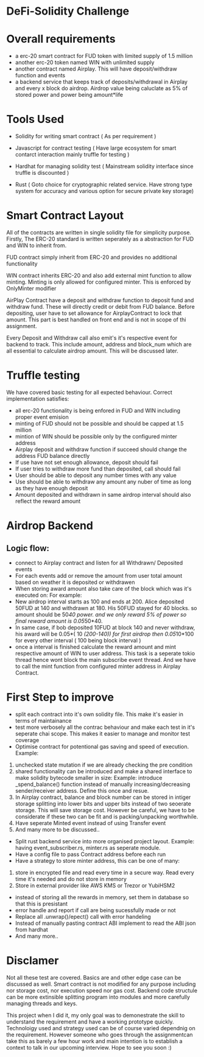 # DeFi-Solidity Challenge

# Overall requirements
- a erc-20 smart contract for FUD token with limited supply of 1.5 million
- another erc-20 token named WIN with unlimited supply
- another contract named Airplay. This will have deposit/withdraw function and events
- a backend service that keeps track of deposits/withdrawal in Airplay and every x block do airdrop.
Airdrop value being caluclate as 5% of stored power and power being amount*life

# Tools Used
- Solidity for writing smart contract ( As per requirement )

- Javascript for contract testing ( Have large ecosystem for smart contarct interaction mainly truffle for testing )
- Hardhat for managing solidity test ( Mainstream solidity interface since truffle is discounted )
- Rust ( Goto choice for cryptographic related service. Have strong type system for accuracy and various option for secure private key storage)

# Smart Contract Layout
All of the contracts are written in single solidity file for simplicity purpose. Firstly,
The ERC-20 standard is written seperately as a abstraction for FUD and WIN to inherit from.

FUD contract simply inherit from ERC-20 and provides no additional functionality

WIN contract inherits ERC-20 and also add external mint function to allow minting. Minting is only allowed for configured minter.
This is enforced by OnlyMinter modifier

AirPlay Contract have a deposit and withdraw function to deposit fund and withdraw fund. These will directly
credit or debit from FUD balance. Before depositing, user have to set allowance for AirplayContract to lock that amount.
This part is best handled on front end and is not in scope of thi assignment.

Every Deposit and Withdraw call also emit's it's respective event for backend to track. This include amount, address and block_num
which are all essential to calculate airdrop amount. This will be discussed later.


# Truffle testing
We have covered basic testing for all expected behaviour. Correct implementation satisfies:
- all erc-20 functionality is being enfored in FUD and WIN including proper event emision
- minting of FUD should not be possible and should be capped at 1.5 million
- mintion of WIN should be possible only by the configured minter address
- Airplay deposit and withdraw function if succeed should change the address FUD balance directly
- If use have not set enough allowance, deposit should fail
- If user tries to withdraw more fund than deposited, call should fail
- User should be able to deposit any number times with any value
- Use should be able to withdraw any amount any nuber of time as long as they have enough deposit
- Amount deposited and withdrawn in same airdrop interval should also reflect the reward amount


# Airdrop Backend
## Logic flow:
- connect to Airplay contract and listen for all Withdrawn/ Deposited events
- For each events add or remove the amount from user total amount based on weather it is deposited or withdrawen
- When storing award amount also take care of the block which was it's executed on:
For example:
- New airdrop interval starts as 100 and ends at 200. Alice deposited 50FUD at 140 and withdrawn at 180. His 50FUD stayed for 40 blocks. so amount should be 50*40 power. and we only reward 5% of power so final reward amount is 0.05*50*40.
- In same case, if bob deposited 10FUD at block 140 and never withdraw, his award will be 0.05*( 10 *(200-140)) for first airdrop then 0.05*10*100 for every other interval ( 100 being block interval )
- once a interval is finished calculate the reward amount and mint respective amount of WIN to user address. This task is a seperate tokio thread hence wont block the main subscribe event thread. And we have to call the mint function from configured minter address in Airplay Contract.

# First Step to improve
- split each contract into it's own solidity file. This make it's easier in terms of maintainance
- test more verbosely all the contrac behaviour and make each test in it's seperate chai scope. This makes it easier to manage and monitor test coverage
- Optimise contract for potentional gas saving and speed of execution. Example:
 1) unchecked state mutation if we are already checking the pre condition
 2) shared functionality can be introduced and make a shared interface to make solidity bytecode smaller in size: Example: introduce _spend_balance() function instead of manually increasing/decreasing sender/receiver address. Define this once and resue.
 3) In Airplay contract, balance and block number can be stored in intiger storage splitting into lower bits and upper bits instead of two seoerate storage. This will save storage cost. However be careful, we have to be considerate if these two can be fit and is packing/unpacking worthwhile. 
 4) Have seperate Minted event instead of using Transfer event
 5) And many more to be discussed..
- Split rust backend service into more organised project layout. Example: having event_subscriber.rs, minter.rs as seperate module.
- Have a config file to pass Contract address before each run
- Have a strategy to store minter address, this can be one of many:
1) store in encrypted file and read every time in a secure way. Read every time it's needed and do not store in memory
2) Store in external provider like AWS KMS or Trezor or YubiHSM2
- instead of storing all the rewards in memory, set them in database so that this is presistant
- error handle and report if call are being sucessfully made or not
- Replace all .unwrap()/epect() call with error handeling
- Instead of manually pasting contract ABI implement to read the ABI json from hardhat
- And many more..

# Disclamer
Not all these test are covered. Basics are and other edge case can be discussed as well. Smart contract is not modified for any purpose including nor storage cost, nor execution speed nor gas cost. Backend code structule can be more extinsible splitting program into modules and more carefully managing threads and keys.



This project when I did it, my only goal was to demonestrate the skill to understand the requirement and have a working prototype quickly. Technoloigy used and strategy used can be of course varied dependnig on the requirement. However someone who goes through the assignmentcan take this as barely a few hour work and main intention is to establish a context to talk in our upcoming interview.  Hope to see you soon :)
